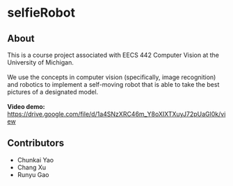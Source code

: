 # selfieRobot</br>
## About </br>
This is a course project associated with EECS 442 Computer Vision at the University of Michigan. </br>
</br>
We use the concepts in computer vision (specifically, image recognition) and robotics to implement a self-moving robot that is able to take the best pictures of a designated model.</br>
</br>
**Video demo:** https://drive.google.com/file/d/1a4SNzXRC46m_Y8oXIXTXuyJ72pUaGl0k/view </br>
## Contributors </br>
- Chunkai Yao
- Chang Xu
- Runyu Gao
